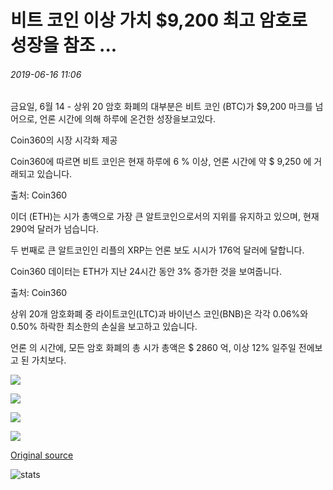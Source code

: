 # 비트 코인 이상 가치 $9,200 최고 암호로 성장을 참조 ...

###### 2019-06-16 11:06

금요일, 6월 14 - 상위 20 암호 화폐의 대부분은 비트 코인 (BTC)가 $9,200 마크를 넘어으로, 언론 시간에 의해 하루에 온건한 성장을보고있다.

Coin360의 시장 시각화 제공

Coin360에 따르면 비트 코인은 현재 하루에 6 % 이상, 언론 시간에 약 $ 9,250 에 거래되고 있습니다.

출처: Coin360

이더 (ETH)는 시가 총액으로 가장 큰 알트코인으로서의 지위를 유지하고 있으며, 현재 290억 달러가 넘습니다.

두 번째로 큰 알트코인인 리플의 XRP는 언론 보도 시시가 176억 달러에 달합니다.

Coin360 데이터는 ETH가 지난 24시간 동안 3% 증가한 것을 보여줍니다.

출처: Coin360

상위 20개 암호화폐 중 라이트코인(LTC)과 바이넌스 코인(BNB)은 각각 0.06%와 0.50% 하락한 최소한의 손실을 보고하고 있습니다.

언론 의 시간에, 모든 암호 화폐의 총 시가 총액은 $ 2860 억, 이상 12% 일주일 전에보고 된 가치보다.

![](https://s3.cointelegraph.com/storage/uploads/view/f20da53fb28b1a11a1b3da311065e4b4.png)

![](https://s3.cointelegraph.com/storage/uploads/view/8e1fb7f2660ce188e359fcf28f19f98c.jpeg)

![](https://s3.cointelegraph.com/storage/uploads/view/e3e50dd4c200ae1784282c6230ff0e2f.jpeg)

![](https://s3.cointelegraph.com/storage/uploads/view/ad46f84f3ac795db9d38071a7d6bc021.jpeg)

[Original source](https://cointelegraph.com/news/bitcoin-worth-over-9-200-as-top-cryptos-see-growth)

![stats](https://c.statcounter.com/11760860/0/a89fa40b/1/ "stats")